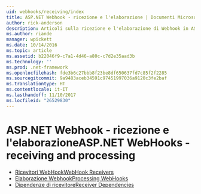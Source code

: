 ```yaml
---
uid: webhooks/receiving/index
title: ASP.NET Webhook - ricezione e l'elaborazione | Documenti Microsoft
author: rick-anderson
description: Articoli sulla ricezione e l'elaborazione di Webhook in ASP.NET
ms.author: riande
manager: wpickett
ms.date: 10/14/2016
ms.topic: article
ms.assetid: b22046f9-c7a1-4d46-a80c-c7d2e35aad3b
ms.technology: ''
ms.prod: .net-framework
ms.openlocfilehash: fde3b6c27bbb8f23be8df650637fd7c85f2f2285
ms.sourcegitcommit: 9a9483aceb34591c97451997036a9120c3fe2baf
ms.translationtype: HT
ms.contentlocale: it-IT
ms.lasthandoff: 11/10/2017
ms.locfileid: "26529830"
---
```

# <a name="aspnet-webhooks---receiving-and-processing"></a><span data-ttu-id="3ec6c-103">ASP.NET Webhook - ricezione e l'elaborazione</span><span class="sxs-lookup"><span data-stu-id="3ec6c-103">ASP.NET WebHooks - receiving and processing</span></span>

* [<span data-ttu-id="3ec6c-104">Ricevitori WebHook</span><span class="sxs-lookup"><span data-stu-id="3ec6c-104">WebHook Receivers</span></span>](receivers.md)
* [<span data-ttu-id="3ec6c-105">Elaborazione Webhook</span><span class="sxs-lookup"><span data-stu-id="3ec6c-105">Processing WebHooks</span></span>](handlers.md)
* [<span data-ttu-id="3ec6c-106">Dipendenze di ricevitore</span><span class="sxs-lookup"><span data-stu-id="3ec6c-106">Receiver Dependencies</span></span>](dependencies.md)
